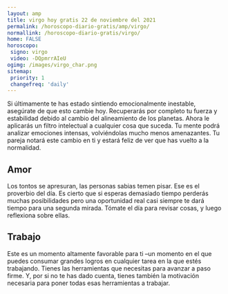 ```yaml
---
layout: amp
title: virgo hoy gratis 22 de noviembre del 2021 
permalink: /horoscopo-diario-gratis/amp/virgo/
normallink: /horoscopo-diario-gratis/virgo/
home: FALSE
horoscopo:
 signo: virgo
 video: -DQpmrrAIeU
ogimg: /images/virgo_char.png
sitemap:
 priority: 1
 changefreq: 'daily'
---
```



Si últimamente te has estado sintiendo emocionalmente inestable, asegúrate de que esto cambie hoy. Recuperarás por completo tu fuerza y estabilidad debido al cambio del alineamiento de los planetas. Ahora le aplicarás un filtro intelectual a cualquier cosa que suceda. Tu mente podrá analizar emociones intensas, volviéndolas mucho menos amenazantes. Tu pareja notará este cambio en ti y estará feliz de ver que has vuelto a la normalidad.

## Amor

Los tontos se apresuran, las personas sabias temen pisar. Ese es el proverbio del día. Es cierto que si esperas demasiado tiempo perderás muchas posibilidades pero una oportunidad real casi siempre te dará tiempo para una segunda mirada. Tómate el día para revisar cosas, y luego reflexiona sobre ellas.

## Trabajo

Este es un momento altamente favorable para ti –un momento en el que puedes consumar grandes logros en cualquier tarea en la que estés trabajando. Tienes las herramientas que necesitas para avanzar a paso firme. Y, por si no te has dado cuenta, tienes también la motivación necesaria para poner todas esas herramientas a trabajar.